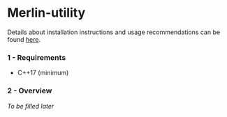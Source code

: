 # Merlin-utility

Details about installation instructions and usage recommendations can be found [here](https://github.com/merlin-source-libraries/Merlin-instructions#merlin-instructions).

### 1 - Requirements

- C++17 (minimum)

### 2 - Overview

_To be filled later_